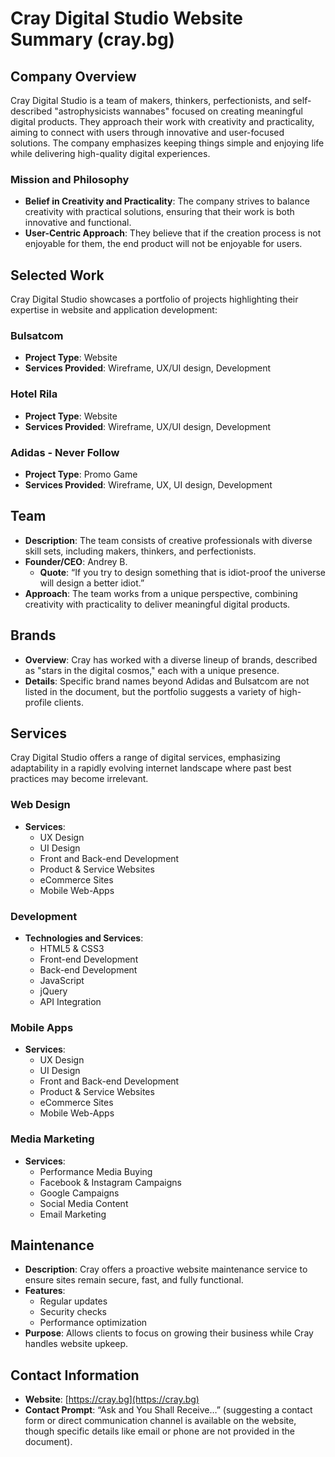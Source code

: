 # Cray Digital Studio Website Summary (cray.bg)

## Company Overview
Cray Digital Studio is a team of makers, thinkers, perfectionists, and self-described "astrophysicists wannabes" focused on creating meaningful digital products. They approach their work with creativity and practicality, aiming to connect with users through innovative and user-focused solutions. The company emphasizes keeping things simple and enjoying life while delivering high-quality digital experiences.

### Mission and Philosophy
- **Belief in Creativity and Practicality**: The company strives to balance creativity with practical solutions, ensuring that their work is both innovative and functional.
- **User-Centric Approach**: They believe that if the creation process is not enjoyable for them, the end product will not be enjoyable for users.

## Selected Work
Cray Digital Studio showcases a portfolio of projects highlighting their expertise in website and application development:

### Bulsatcom
- **Project Type**: Website
- **Services Provided**: Wireframe, UX/UI design, Development

### Hotel Rila
- **Project Type**: Website
- **Services Provided**: Wireframe, UX/UI design, Development

### Adidas - Never Follow
- **Project Type**: Promo Game
- **Services Provided**: Wireframe, UX, UI design, Development

## Team
- **Description**: The team consists of creative professionals with diverse skill sets, including makers, thinkers, and perfectionists.
- **Founder/CEO**: Andrey B.
    - **Quote**: “If you try to design something that is idiot-proof the universe will design a better idiot.”
- **Approach**: The team works from a unique perspective, combining creativity with practicality to deliver meaningful digital products.

## Brands
- **Overview**: Cray has worked with a diverse lineup of brands, described as "stars in the digital cosmos," each with a unique presence.
- **Details**: Specific brand names beyond Adidas and Bulsatcom are not listed in the document, but the portfolio suggests a variety of high-profile clients.

## Services
Cray Digital Studio offers a range of digital services, emphasizing adaptability in a rapidly evolving internet landscape where past best practices may become irrelevant.

### Web Design
- **Services**:
    - UX Design
    - UI Design
    - Front and Back-end Development
    - Product & Service Websites
    - eCommerce Sites
    - Mobile Web-Apps

### Development
- **Technologies and Services**:
    - HTML5 & CSS3
    - Front-end Development
    - Back-end Development
    - JavaScript
    - jQuery
    - API Integration

### Mobile Apps
- **Services**:
    - UX Design
    - UI Design
    - Front and Back-end Development
    - Product & Service Websites
    - eCommerce Sites
    - Mobile Web-Apps

### Media Marketing
- **Services**:
    - Performance Media Buying
    - Facebook & Instagram Campaigns
    - Google Campaigns
    - Social Media Content
    - Email Marketing

## Maintenance
- **Description**: Cray offers a proactive website maintenance service to ensure sites remain secure, fast, and fully functional.
- **Features**:
    - Regular updates
    - Security checks
    - Performance optimization
- **Purpose**: Allows clients to focus on growing their business while Cray handles website upkeep.

## Contact Information
- **Website**: [https://cray.bg](https://cray.bg)
- **Contact Prompt**: “Ask and You Shall Receive…” (suggesting a contact form or direct communication channel is available on the website, though specific details like email or phone are not provided in the document).
